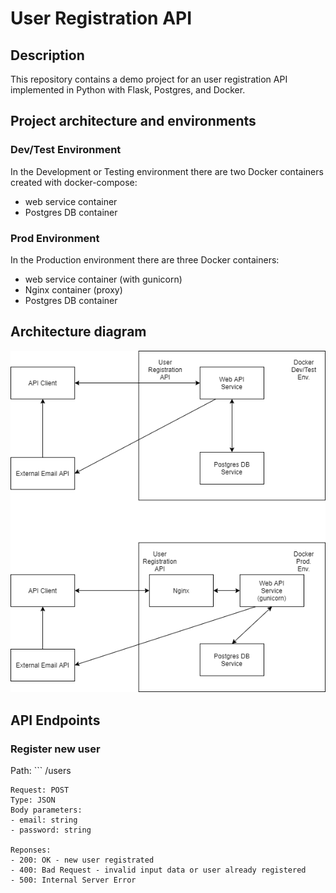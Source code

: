 # User Registration API

## Description
This repository contains a demo project for an user registration API implemented in Python with Flask, Postgres, and Docker.

## Project architecture and environments
### Dev/Test Environment
In the Development or Testing environment there are two Docker containers created with docker-compose:
- web service container
- Postgres DB container

### Prod Environment
In the Production environment there are three Docker containers:
- web service container (with gunicorn)
- Nginx container (proxy)
- Postgres DB container

## Architecture diagram

![alt text](https://github.com/fnastase/user-api/blob/main/image.png?raw=true)

## API Endpoints

### Register new user

Path: ```
/users
```
Request: POST
Type: JSON
Body parameters:
- email: string
- password: string

Reponses:
- 200: OK - new user registrated
- 400: Bad Request - invalid input data or user already registered
- 500: Internal Server Error

